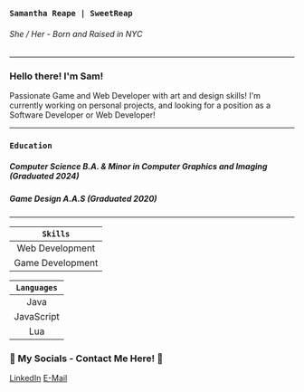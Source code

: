 ### `Samantha Reape | SweetReap`
###### She / Her - Born and Raised in NYC
---

### Hello there! I'm Sam!

Passionate Game and Web Developer with art and design skills! I'm currently working on personal projects, and looking for a position as a Software Developer or Web Developer!

---

### `Education`
##### Computer Science B.A. & Minor in Computer Graphics and Imaging (Graduated 2024)
##### Game Design A.A.S (Graduated 2020)

---

| `Skills`                       | 
| :---------------------------: | 
| Web Development              |
| Game Development             |

| `Languages`     |
| :-------------:| 
| Java          |
| JavaScript    |
| Lua           |


### 💬 My Socials - Contact Me Here! 💬
[LinkedIn](https://www.linkedin.com/in/sam-reape/)
[E-Mail](reape.sam@gmail.com) 

<!--
**SweetReap/SweetReap** is a ✨ _special_ ✨ repository because its `README.md` (this file) appears on your GitHub profile.

Here are some ideas to get you started:

- 🔭 I’m currently working on ...
- 🌱 I’m currently learning ...
- 👯 I’m looking to collaborate on ...
- 🤔 I’m looking for help with ...
- 💬 Ask me about ...
- 📫 How to reach me: ...
- 😄 Pronouns: ...
- ⚡ Fun fact: ...
-->
